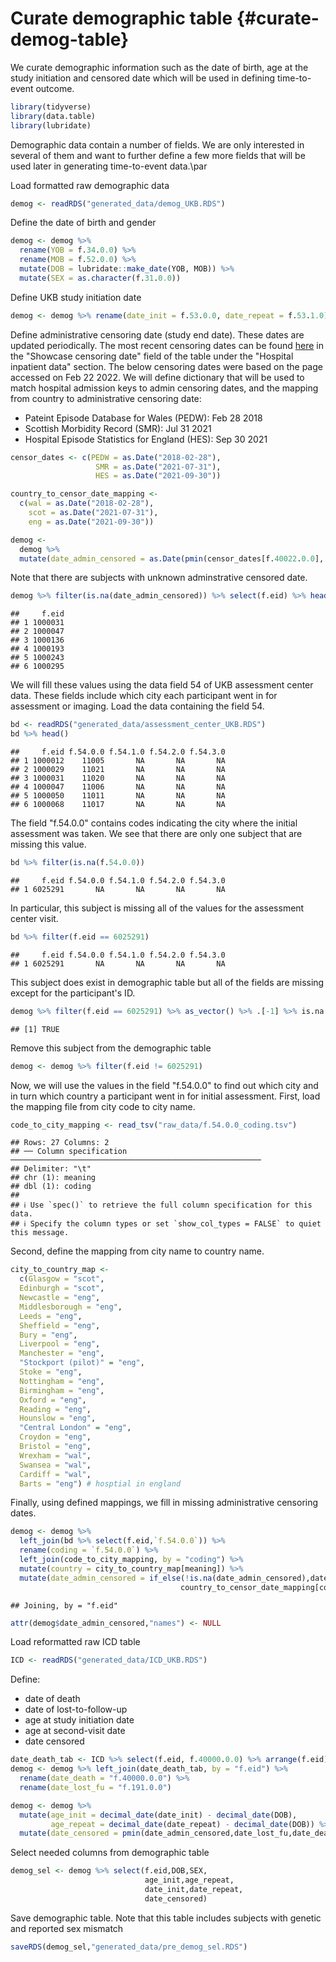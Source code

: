 # Curate demographic table {#curate-demog-table}

We curate demographic information such as the date of birth, age at the study initiation and censored date which will be used in defining time-to-event outcome.




```r
library(tidyverse)
library(data.table)
library(lubridate)
```

Demographic data contain a number of fields. We are only interested in several of them and want to further define a few more fields that will be used later in generating time-to-event data.\par

Load formatted raw demographic data

```r
demog <- readRDS("generated_data/demog_UKB.RDS")
```

Define the date of birth and gender

```r
demog <- demog %>% 
  rename(YOB = f.34.0.0) %>%
  rename(MOB = f.52.0.0) %>%
  mutate(DOB = lubridate::make_date(YOB, MOB)) %>%
  mutate(SEX = as.character(f.31.0.0))
```

Define UKB study initiation date

```r
demog <- demog %>% rename(date_init = f.53.0.0, date_repeat = f.53.1.0)
```

Define administrative censoring date (study end date). These dates are updated periodically. The most recent censoring dates can be found [here](https://biobank.ndph.ox.ac.uk/ukb/exinfo.cgi?src=Data_providers_and_dates#:~:text=Censoring%20dates&text=The%20censoring%20date%20is%20the,day%20of%20the%20previous%20month.) in the "Showcase censoring date" field of the table under the "Hospital inpatient data" section. The below censoring dates were based on the page accessed on Feb 22 2022. We will define dictionary that will be used to match hospital admission keys to admin censoring dates, and the mapping from country to administrative censoring date:

* Pateint Episode Database for Wales (PEDW): Feb 28 2018
* Scottish Morbidity Record (SMR): Jul 31 2021
* Hospital Episode Statistics for England (HES): Sep 30 2021


```r
censor_dates <- c(PEDW = as.Date("2018-02-28"),
                   SMR = as.Date("2021-07-31"),
                   HES = as.Date("2021-09-30"))

country_to_censor_date_mapping <- 
  c(wal = as.Date("2018-02-28"),
    scot = as.Date("2021-07-31"),
    eng = as.Date("2021-09-30"))

demog <- 
  demog %>% 
  mutate(date_admin_censored = as.Date(pmin(censor_dates[f.40022.0.0], censor_dates[f.40022.0.1],censor_dates[f.40022.0.2],na.rm=T)))
```

Note that there are subjects with unknown adminstrative censored date. 

```r
demog %>% filter(is.na(date_admin_censored)) %>% select(f.eid) %>% head()
```

```
##     f.eid
## 1 1000031
## 2 1000047
## 3 1000136
## 4 1000193
## 5 1000243
## 6 1000295
```

We will fill these values using the data field 54 of UKB assessment center data. These fields include which city each participant went in for assessment or imaging. Load the data containing the field 54.

```r
bd <- readRDS("generated_data/assessment_center_UKB.RDS")
bd %>% head()
```

```
##     f.eid f.54.0.0 f.54.1.0 f.54.2.0 f.54.3.0
## 1 1000012    11005       NA       NA       NA
## 2 1000029    11021       NA       NA       NA
## 3 1000031    11020       NA       NA       NA
## 4 1000047    11006       NA       NA       NA
## 5 1000050    11011       NA       NA       NA
## 6 1000068    11017       NA       NA       NA
```

The field "f.54.0.0" contains codes indicating the city where the initial assessment was taken. We see that there are only one subject that are missing this value.

```r
bd %>% filter(is.na(f.54.0.0))
```

```
##     f.eid f.54.0.0 f.54.1.0 f.54.2.0 f.54.3.0
## 1 6025291       NA       NA       NA       NA
```

In particular, this subject is missing all of the values for the assessment center visit.

```r
bd %>% filter(f.eid == 6025291)
```

```
##     f.eid f.54.0.0 f.54.1.0 f.54.2.0 f.54.3.0
## 1 6025291       NA       NA       NA       NA
```

This subject does exist in demographic table but all of the fields are missing except for the participant's ID.

```r
demog %>% filter(f.eid == 6025291) %>% as_vector() %>% .[-1] %>% is.na %>% all
```

```
## [1] TRUE
```

Remove this subject from the demographic table

```r
demog <- demog %>% filter(f.eid != 6025291)
```

Now, we will use the values in the field "f.54.0.0" to find out which city and in turn which country a participant went in for initial assessment. First, load the mapping file from city code to city name.

```r
code_to_city_mapping <- read_tsv("raw_data/f.54.0.0_coding.tsv")
```

```
## Rows: 27 Columns: 2
## ── Column specification ────────────────────────────────────────────────────────
## Delimiter: "\t"
## chr (1): meaning
## dbl (1): coding
## 
## ℹ Use `spec()` to retrieve the full column specification for this data.
## ℹ Specify the column types or set `show_col_types = FALSE` to quiet this message.
```

Second, define the mapping from city name to country name.

```r
city_to_country_map <- 
  c(Glasgow = "scot",
  Edinburgh = "scot",
  Newcastle = "eng",
  Middlesborough = "eng",
  Leeds = "eng",
  Sheffield = "eng",
  Bury = "eng",
  Liverpool = "eng",
  Manchester = "eng",
  "Stockport (pilot)" = "eng",
  Stoke = "eng",
  Nottingham = "eng",
  Birmingham = "eng",
  Oxford = "eng",
  Reading = "eng",
  Hounslow = "eng",
  "Central London" = "eng",
  Croydon = "eng",
  Bristol = "eng",
  Wrexham = "wal",
  Swansea = "wal",
  Cardiff = "wal",
  Barts = "eng") # hosptial in england
```

Finally, using defined mappings, we fill in missing administrative censoring dates.

```r
demog <- demog %>% 
  left_join(bd %>% select(f.eid,`f.54.0.0`)) %>%
  rename(coding = `f.54.0.0`) %>%
  left_join(code_to_city_mapping, by = "coding") %>% 
  mutate(country = city_to_country_map[meaning]) %>% 
  mutate(date_admin_censored = if_else(!is.na(date_admin_censored),date_admin_censored,
                                      country_to_censor_date_mapping[country]))
```

```
## Joining, by = "f.eid"
```

```r
attr(demog$date_admin_censored,"names") <- NULL
```

Load reformatted raw ICD table

```r
ICD <- readRDS("generated_data/ICD_UKB.RDS")
```

Define:

- date of death
- date of lost-to-follow-up
- age at study initiation date
- age at second-visit date
- date censored


```r
date_death_tab <- ICD %>% select(f.eid, f.40000.0.0) %>% arrange(f.eid) %>% data.frame()
demog <- demog %>% left_join(date_death_tab, by = "f.eid") %>%
  rename(date_death = "f.40000.0.0") %>%
  rename(date_lost_fu = "f.191.0.0")

demog <- demog %>% 
  mutate(age_init = decimal_date(date_init) - decimal_date(DOB), 
         age_repeat = decimal_date(date_repeat) - decimal_date(DOB)) %>% 
  mutate(date_censored = pmin(date_admin_censored,date_lost_fu,date_death,na.rm = T))
```

Select needed columns from demographic table

```r
demog_sel <- demog %>% select(f.eid,DOB,SEX,
                              age_init,age_repeat,
                              date_init,date_repeat,
                              date_censored)
```

Save demographic table. Note that this table includes subjects with genetic and reported sex mismatch

```r
saveRDS(demog_sel,"generated_data/pre_demog_sel.RDS")
```

